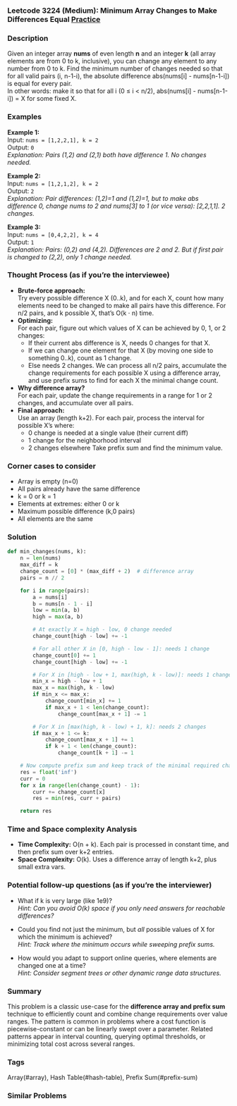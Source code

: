 ### Leetcode 3224 (Medium): Minimum Array Changes to Make Differences Equal [Practice](https://leetcode.com/problems/minimum-array-changes-to-make-differences-equal)

### Description  
Given an integer array **nums** of even length **n** and an integer **k** (all array elements are from 0 to k, inclusive), you can change any element to any number from 0 to k. Find the minimum number of changes needed so that for all valid pairs (i, n-1-i), the absolute difference abs(nums[i] - nums[n-1-i]) is equal for every pair.  
In other words: make it so that for all i (0 ≤ i < n/2), abs(nums[i] - nums[n-1-i]) = X for some fixed X.

### Examples  

**Example 1:**  
Input: `nums = [1,2,2,1], k = 2`  
Output: `0`  
*Explanation: Pairs (1,2) and (2,1) both have difference 1. No changes needed.*

**Example 2:**  
Input: `nums = [1,2,1,2], k = 2`  
Output: `2`  
*Explanation: Pair differences: (1,2)=1 and (1,2)=1, but to make abs difference 0, change nums to 2 and nums[3] to 1 (or vice versa): [2,2,1,1]. 2 changes.*

**Example 3:**  
Input: `nums = [0,4,2,2], k = 4`  
Output: `1`  
*Explanation: Pairs: (0,2) and (4,2). Differences are 2 and 2. But if first pair is changed to (2,2), only 1 change needed.*

### Thought Process (as if you’re the interviewee)  
- **Brute-force approach:**  
  Try every possible difference X (0..k), and for each X, count how many elements need to be changed to make all pairs have this difference. For n/2 pairs, and k possible X, that’s O(k ⋅ n) time.
- **Optimizing:**  
  For each pair, figure out which values of X can be achieved by 0, 1, or 2 changes:
    - If their current abs difference is X, needs 0 changes for that X.
    - If we can change one element for that X (by moving one side to something 0..k), count as 1 change.
    - Else needs 2 changes.
  We can process all n/2 pairs, accumulate the change requirements for each possible X using a difference array, and use prefix sums to find for each X the minimal change count.
- **Why difference array?**  
  For each pair, update the change requirements in a range for 1 or 2 changes, and accumulate over all pairs.
- **Final approach:**  
  Use an array (length k+2). For each pair, process the interval for possible X’s where:
    - 0 change is needed at a single value (their current diff)
    - 1 change for the neighborhood interval
    - 2 changes elsewhere
  Take prefix sum and find the minimum value.

### Corner cases to consider  
- Array is empty (n=0)  
- All pairs already have the same difference  
- k = 0 or k = 1  
- Elements at extremes: either 0 or k  
- Maximum possible difference (k,0 pairs)  
- All elements are the same

### Solution

```python
def min_changes(nums, k):
    n = len(nums)
    max_diff = k
    change_count = [0] * (max_diff + 2)  # difference array
    pairs = n // 2

    for i in range(pairs):
        a = nums[i]
        b = nums[n - 1 - i]
        low = min(a, b)
        high = max(a, b)

        # At exactly X = high - low, 0 change needed
        change_count[high - low] += -1

        # For all other X in [0, high - low - 1]: needs 1 change
        change_count[0] += 1
        change_count[high - low] += -1

        # For X in [high - low + 1, max(high, k - low)]: needs 1 change
        min_x = high - low + 1
        max_x = max(high, k - low)
        if min_x <= max_x:
            change_count[min_x] += 1
            if max_x + 1 < len(change_count):
                change_count[max_x + 1] -= 1

        # For X in [max(high, k - low) + 1, k]: needs 2 changes
        if max_x + 1 <= k:
            change_count[max_x + 1] += 1
            if k + 1 < len(change_count):
                change_count[k + 1] -= 1

    # Now compute prefix sum and keep track of the minimal required change count
    res = float('inf')
    curr = 0
    for x in range(len(change_count) - 1):
        curr += change_count[x]
        res = min(res, curr + pairs)

    return res
```

### Time and Space complexity Analysis  

- **Time Complexity:** O(n + k). Each pair is processed in constant time, and then prefix sum over k+2 entries.
- **Space Complexity:** O(k). Uses a difference array of length k+2, plus small extra vars.

### Potential follow-up questions (as if you’re the interviewer)  

- What if k is very large (like 1e9)?  
  *Hint: Can you avoid O(k) space if you only need answers for reachable differences?*

- Could you find not just the minimum, but *all* possible values of X for which the minimum is achieved?  
  *Hint: Track where the minimum occurs while sweeping prefix sums.*

- How would you adapt to support online queries, where elements are changed one at a time?  
  *Hint: Consider segment trees or other dynamic range data structures.*

### Summary
This problem is a classic use-case for the **difference array and prefix sum** technique to efficiently count and combine change requirements over value ranges. The pattern is common in problems where a cost function is piecewise-constant or can be linearly swept over a parameter. Related patterns appear in interval counting, querying optimal thresholds, or minimizing total cost across several ranges.

### Tags
Array(#array), Hash Table(#hash-table), Prefix Sum(#prefix-sum)

### Similar Problems
